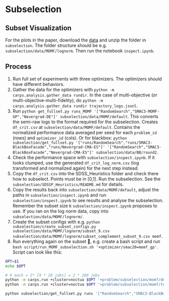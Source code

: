 # Subselection

## Subset Visualization
For the plots in the paper, download the [data](https://drive.google.com/file/d/17GtnHx6MKFSB4f89G1MLYHJi-ZHnNFMT/view?usp=sharing) and unzip the folder in `subselection`.
The folder structure should be e.g. `subselection/data/MOMF/lognorm`.
Then run the notebook `inspect.ipynb`.

## Process
1. Run full set of experiments with three optimizers. The optimizers should have different behaviors.
1. Gather the data for the optimizers with `python -m carps.analysis.gather_data rundir`. In the case of multi-objective (or multi-objective-multi-fidelity), do `python -m carps.analysis.gather_data rundir trajectory_logs.jsonl`.
1. Run `python get_fullset.py runs_MOMF '["RandomSearch","SMAC3-MOMF-GP","Nevergrad-DE"]' subselection/data/MOMF/default`. This converts the semi-raw logs to the format required for the subselection. Creates `df_crit.csv` at `subselection/data/MOMF/default`. Contains the normalized performance data averaged per seed for each `problem_id` (rows) and `optimizer_id` (cols).
Or for blackbox: `python subselection/get_fullset.py '["runs/RandomSearch","runs/SMAC3-BlackBoxFacade","runs/Nevergrad-CMA-ES"]' '["RandomSearch","SMAC3-BlackBoxFacade","Nevergrad-CMA-ES"]' subselection/data/BB/round2`.
1. Check the performance space with `subselection/inspect.ipynb`. If it looks clumped, use the generated `df_crit_log_norm.csv` (log transformed and normalized again) for the next step instead.
1. Copy the `df_crit.csv` into the SDSS_Heuristics folder and check there how to subselect. Points must be in [0,1]. Run the subselection. See the `subselection/SDSSP_Heuristics/README.md` for details.
1. Copy the results back into `subselection/data/MOMF/default`, adjust the paths in `subselection/inspect.ipynb` and run `subselection/inspect.ipynb` to see results and analyse the subselection. Remember the subset size k `subselection/inspect.ipynb` proposes to use. If you ran on the log norm data, copy into `subselection/data/MOMF/lognorm/`.
1. Create the subset configs with e.g. `python subselection/create_subset_configs.py subselection/data/MOMF/lognorm/subset_9.csv subselection/data/MOMF/lognorm/subset_complement_subset_9.csv momf`.
1. Run everything again on the subset 🙂, e.g. create a bash script and run `bash script/run_MOMF_subselection.sh '+optimizer/smac20=momf_gp'`. Script can look like this:
```bash
OPT=$1
echo $OPT

# 9 each = 2* [9 * 20 jobs] = 2 * 180 jobs
python -m carps.run +cluster=noctua $OPT '+problem/subselection/momf/dev=glob(*)' 'seed=range(1,21)' 'baserundir=runs_subset_MOMF/dev' -m 
python -m carps.run +cluster=noctua $OPT '+problem/subselection/momf/test=glob(*)' 'seed=range(1,21)' 'baserundir=runs_subset_MOMF/test' -m 
```


```bash
python subselection/get_fullset.py runs '["RandomSearch","SMAC3-BlackBoxFacade","Nevergrad-CMA-ES"]' subselection/data/BB/round2
```